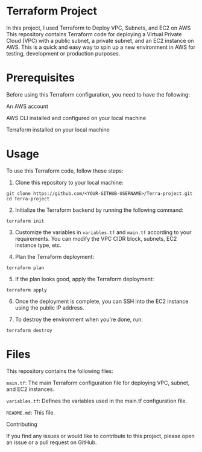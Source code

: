 # Terraform Project
In this project, I used Terraform to Deploy VPC, Subnets, and EC2 on AWS
This repository contains Terraform code for deploying a Virtual Private Cloud (VPC) with a public subnet, a private subnet, and an EC2 instance on AWS. This is a quick and easy way to spin up a new environment in AWS for testing, development or production purposes.

# Prerequisites
Before using this Terraform configuration, you need to have the following:

  An AWS account
  
  AWS CLI installed and configured on your local machine
  
  Terraform installed on your local machine

# Usage
To use this Terraform code, follow these steps:

1. Clone this repository to your local machine:

`git clone https://github.com/<YOUR-GITHUB-USERNAME>/Terra-project.git
cd Terra-project`

2. Initialize the Terraform backend by running the following command:
 
 `terraform init`

3. Customize the variables in `variables.tf` and `main.tf` according to your requirements. You can modify the VPC CIDR block, subnets, EC2 instance type, etc.

4. Plan the Terraform deployment:

 `terraform plan`

5. If the plan looks good, apply the Terraform deployment:

 `terraform apply`


6. Once the deployment is complete, you can SSH into the EC2 instance using the public IP address.


7. To destroy the environment when you're done, run:

 `terraform destroy`

# Files
This repository contains the following files:

`main.tf`: The main Terraform configuration file for deploying VPC, subnet, and EC2 instances.

`variables.tf`: Defines the variables used in the main.tf configuration file.

`README.md`: This file.


Contributing

If you find any issues or would like to contribute to this project, please open an issue or a pull request on GitHub.
